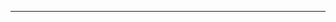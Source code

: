 <!--
CO_OP_TRANSLATOR_METADATA:
{
  "original_hash": "90ac762d40c6db51b8081cdb3e49e9db",
  "translation_date": "2025-08-28T21:09:16+00:00",
  "source_file": "README.md",
  "language_code": "mo"
}
-->


---

